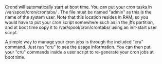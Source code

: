 Crond will automatically start at boot time.  You can put your cron tasks in /var/spool/cron/crontabs/ . The file must be named "admin" as this is the name of the system user.  Note that this location resides in
RAM, so you would have to put your cron script somewhere such as in the jffs partition, and at boot time copy it to /var/spool/cron/crontabs/ using an init-start user script.

A simple way to manage your cron jobs is through the included "cru" command.  Just run "cru" to see the usage information.  You can then put your "cru" commands inside a user script to re-generate your cron jobs at boot time.